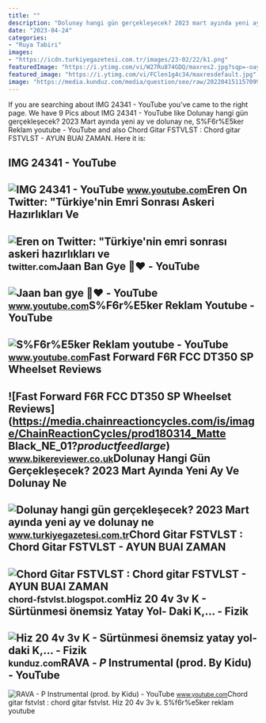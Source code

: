 ```yaml
---
title: ""
description: "Dolunay hangi gün gerçekleşecek? 2023 mart ayında yeni ay ve dolunay ne"
date: "2023-04-24"
categories:
- "Ruya Tabiri"
images:
- "https://icdn.turkiyegazetesi.com.tr/images/23-02/22/k1.png"
featuredImage: "https://i.ytimg.com/vi/W27Ru874GDQ/maxres2.jpg?sqp=-oaymwEoCIAKENAF8quKqQMcGADwAQH4Ae4EgALWCIoCDAgAEAEYciBQKC8wDw==&amp;rs=AOn4CLCr1wqz9fClen9PGmfY0yq33Prv9g"
featured_image: "https://i.ytimg.com/vi/FClen1g4c34/maxresdefault.jpg"
image: "https://media.kunduz.com/media/question/seo/raw/20220415115709954030-3583818_L5YumIqit.jpeg?h=512"
---
```


If you are searching about IMG 24341 - YouTube you've came to the right page. We have 9 Pics about IMG 24341 - YouTube like Dolunay hangi gün gerçekleşecek? 2023 Mart ayında yeni ay ve dolunay ne, S%F6r%E5ker Reklam youtube - YouTube and also Chord Gitar FSTVLST : Chord gitar FSTVLST - AYUN BUAI ZAMAN. Here it is:

IMG 24341 - YouTube
-------------------

 ![IMG 24341 - YouTube](https://i.ytimg.com/vi/AupHChTNlZM/maxresdefault.jpg?sqp=-oaymwEmCIAKENAF8quKqQMa8AEB-AH-CYAC0AWKAgwIABABGHIgXCgTMA8=&rs=AOn4CLD6B2FcLEn9klClKwfkVOGEvLvh2g) <small>www.youtube.com</small>Eren On Twitter: "Türkiye'nin Emri Sonrası Askeri Hazırlıkları Ve
-----------------------------------------------------------------

 ![Eren on Twitter: "Türkiye'nin emri sonrası askeri hazırlıkları ve](https://pbs.twimg.com/media/FiMTAX_WIAs_hq4.jpg:large) <small>twitter.com</small>Jaan Ban Gye 🥰♥️ - YouTube
--------------------------

 ![Jaan ban gye 🥰♥️ - YouTube](https://i.ytimg.com/vi/W27Ru874GDQ/maxres2.jpg?sqp=-oaymwEoCIAKENAF8quKqQMcGADwAQH4Ae4EgALWCIoCDAgAEAEYciBQKC8wDw==&rs=AOn4CLCr1wqz9fClen9PGmfY0yq33Prv9g) <small>www.youtube.com</small>S%F6r%E5ker Reklam Youtube - YouTube
------------------------------------

 ![S%F6r%E5ker Reklam youtube - YouTube](https://i.ytimg.com/vi/d_K1NE-YR0I/maxresdefault.jpg) <small>www.youtube.com</small>Fast Forward F6R FCC DT350 SP Wheelset Reviews
----------------------------------------------

 ![Fast Forward F6R FCC DT350 SP Wheelset Reviews](https://media.chainreactioncycles.com/is/image/ChainReactionCycles/prod180314_Matte Black_NE_01?$productfeedlarge$) <small>www.bikereviewer.co.uk</small>Dolunay Hangi Gün Gerçekleşecek? 2023 Mart Ayında Yeni Ay Ve Dolunay Ne
-----------------------------------------------------------------------

 ![Dolunay hangi gün gerçekleşecek? 2023 Mart ayında yeni ay ve dolunay ne](https://icdn.turkiyegazetesi.com.tr/images/23-02/22/k1.png) <small>www.turkiyegazetesi.com.tr</small>Chord Gitar FSTVLST : Chord Gitar FSTVLST - AYUN BUAI ZAMAN
-----------------------------------------------------------

 ![Chord Gitar FSTVLST : Chord gitar FSTVLST - AYUN BUAI ZAMAN](https://blogger.googleusercontent.com/img/b/R29vZ2xl/AVvXsEjx8SHmPX9UKcJ6AQcnlcjG14500_N1nVkSWPuI9-iQI_Hifba6x5FFNr1B32RMIsmaRT9ohjDLXh--i7hr5A6yubQlGajGCQnkNvEqZTlP740G9CJSpNDGrQx1qp00TQZwJ7QGmGz61zWepgnI85wOto3E46HnoawKjwDfixqIWQuqIiSoihjFlX6CNg/s640/ayunbuaizaman.jpg) <small>chord-fstvlst.blogspot.com</small>Hiz 20 4v 3v K - Sürtünmesi önemsiz Yatay Yol- Daki K,... - Fizik
-----------------------------------------------------------------

 ![Hiz 20 4v 3v K - Sürtünmesi önemsiz yatay yol- daki K,... - Fizik](https://media.kunduz.com/media/question/seo/raw/20220415115709954030-3583818_L5YumIqit.jpeg?h=512) <small>kunduz.com</small>RAVA - $P$ Instrumental (prod. By Kidu) - YouTube
-------------------------------------------------

 ![RAVA - $P$ Instrumental (prod. by Kidu) - YouTube](https://i.ytimg.com/vi/FClen1g4c34/maxresdefault.jpg) <small>www.youtube.com</small>Chord gitar fstvlst : chord gitar fstvlst. Hiz 20 4v 3v k. S%f6r%e5ker reklam youtube

